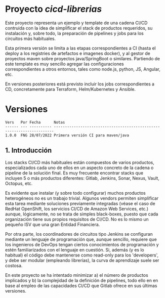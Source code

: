 # Proyecto _cicd-librerias_

Este proyecto representa un ejemplo y template de una cadena CI/CD contruida con la idea de simplificar el stack
de productos requeridos, su instalación y, sobre todo, la preparación de pipelines y jobs para los circuitos más
habituales.

Esta primera versión se limita a las etapas correspondientes a CI (hasta el deploy a los registries de artefactos e imagenes docker), 
y al gestor de proyectos maven sobre proyectos java/SpringBoot o similares. Partiendo de este template es muy sencillo
agregar las configuraciones correspondientes a otros entornos, tales como node.js, python, JS, Angular, etc.

En versiones posteriores está previsto incluir los jobs correspondientes a CD, concretamente para Terraform,
Helm/Kubernetes y Ansible.
 
# Versiones


    Vers   Por Fecha      Notas
    ------ --- ---------- ----------------------------------------------------------------------
    1.0.0  FNG 28/07/2022 Primera versión CI para maven/java

## 1. Introducción

Los stacks CI/CD más habituales están compuestos de varios productos, especializados cada uno de ellos en un aspecto concreto
de la cadena o pipeline de la solución final. Es muy frecuente encontrar stacks que incluyen 5 o más
productos diferentes: Gitlab, Jenkins, Sonar, Nexus, Vault, Octopus, etc.

Es evidente que instalar (y sobre todo configurar) muchos productos heterogéneos no es un trabajo trivial. Algunos vendors
permiten simplificar esta tarea mediante soluciones previamente integradas (véase el caso de RedHat OpenShift, los servicios
CI/CD de Amazon Web Services, etc.) aunque, lógicamente, no se trata de simples black-boxes, puesto que cada organización
tiene sus propios requisitos de CI/CD. No es lo mismo un pequeño ISV que una gran Entidad Financiera.

Por otra parte, los coordinadores de circuitos tipo Jenkins se configuran mediante un lenguaje de
programación que, aunque sencillo, requiere que los ingenieros de DevOps tengan ciertos conocimientos de
programación y estén familiarizados con el lenguaje en cuestión. Si, además (y es lo habitual) el código debe
mantenerse como read-only para los 'developers', y debe ser modular (empleando
librerías), la curva de aprendizaje suele ser costosa.

En este proyecto se ha intentado minimizar a) el número de productos implicados y b) la complejidad de la definición de
pipelines, todo ello en en base al empleo de las capacidades CI/CD que Gitlab ofrece en sus últimas versiones.



